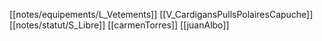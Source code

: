 [[notes/equipements/L_Vetements]] [[V_CardigansPullsPolairesCapuche]] [[notes/statut/S_Libre]]
[[carmenTorres]]
[[juanAlbo]]